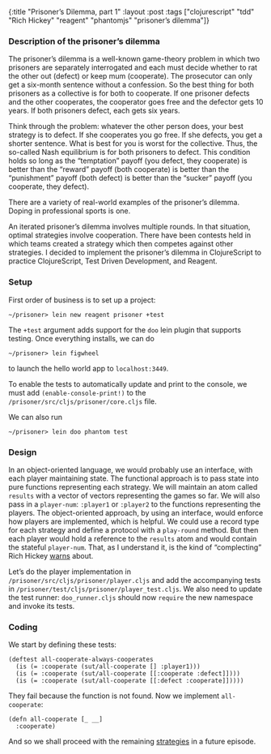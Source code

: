 {:title "Prisoner’s Dilemma, part 1"
 :layout :post
 :tags ["clojurescript" "tdd" "Rich Hickey" "reagent" "phantomjs" "prisoner’s dilemma"]}

### Description of the prisoner’s dilemma

The prisoner’s dilemma is a well-known game-theory problem in which two
prisoners are separately interrogated and each must decide whether to
rat the other out (defect) or keep mum (cooperate). The prosecutor can
only get a six-month sentence without a confession. So the best thing
for both prisoners as a collective is for both to cooperate. If one
prisoner defects and the other cooperates, the cooperator goes free and
the defector gets 10 years. If both prisoners defect, each gets six
years.

Think through the problem: whatever the other person does, your best
strategy is to defect. If she cooperates you go free. If she defects,
you get a shorter sentence. What is best for you is worst for the
collective. Thus, the so-called Nash equilibrium is for both prisoners
to defect. This condition holds so long as the “temptation” payoff (you
defect, they cooperate) is better than the “reward” payoff (both
cooperate) is better than the “punishment” payoff (both defect) is
better than the “sucker” payoff (you cooperate, they defect).

There are a variety of real-world examples of the prisoner’s dilemma.
Doping in professional sports is one.

An iterated prisoner’s dilemma involves multiple rounds. In that
situation, optimal strategies involve cooperation. There have been
contests held in which teams created a strategy which then competes
against other strategies. I decided to implement the prisoner’s dilemma
in ClojureScript to practice ClojureScript, Test Driven Development, and
Reagent.

### Setup

First order of business is to set up a project:

    ~/prisoner> lein new reagent prisoner +test

The `+test` argument adds support for the `doo` lein plugin that
supports testing. Once everything installs, we can do

    ~/prisoner> lein figwheel

to launch the hello world app to `localhost:3449`.

To enable the tests to automatically update and print to the console, we
must add `(enable-console-print!)` to the
`/prisoner/src/cljs/prisoner/core.cljs` file.

We can also run

    ~/prisoner> lein doo phantom test

### Design

In an object-oriented language, we would probably use an interface, with
each player maintaining state. The functional approach is to pass state
into pure functions representing each strategy. We will maintain an atom
called `results` with a vector of vectors representing the games so far.
We will also pass in a `player-num`: `:player1` or `:player2` to the
functions representing the players. The object-oriented approach, by
using an interface, would enforce how players are implemented, which is
helpful. We could use a record type for each strategy and define a
protocol with a `play-round` method. But then each player would hold a
reference to the `results` atom and would contain the stateful
`player-num`. That, as I understand it, is the kind of “complecting”
Rich Hickey [warns](http://www.infoq.com/presentations/Simple-Made-Easy)
about.

Let’s do the player implementation in
`/prisoner/src/cljs/prisoner/player.cljs` and add the accompanying tests
in `/prisoner/test/cljs/prisoner/player_test.cljs`. We also need to
update the test runner: `doo_runner.cljs` should now `require` the new
namespace and invoke its tests.

### Coding

We start by defining these tests:

    (deftest all-cooperate-always-cooperates
      (is (= :cooperate (sut/all-cooperate [] :player1)))
      (is (= :cooperate (sut/all-cooperate [[:cooperate :defect]])))
      (is (= :cooperate (sut/all-cooperate [[:defect :cooperate]]))))

They fail because the function is not found. Now we implement
`all-cooperate`:

    (defn all-cooperate [_ __]
      :cooperate)

And so we shall proceed with the remaining
[strategies](http://prisoners-dilemma.com/strategies.html) in a future
episode.
